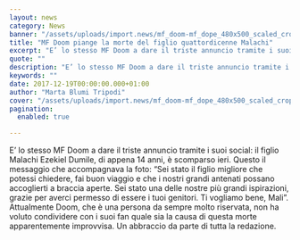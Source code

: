 ```yaml
---
layout: news
category: News
banner: "/assets/uploads/import.news/mf_doom-mf_dope_480x500_scaled_cropp.jpg"
title: "MF Doom piange la morte del figlio quattordicenne Malachi"
excerpt: "E’ lo stesso MF Doom a dare il triste annuncio tramite i suoi social: il figlio Malachi Ezekiel Dumile, di appena 14 anni, è scomparso ieri. Questo il messaggio che accompagnava la foto: “Sei stato il figlio migliore che potessi chiedere, fai buon viaggio e che i nostri grandi antenati possano accoglierti a braccia aperte. [&hellip"
quote: ""
description: "E’ lo stesso MF Doom a dare il triste annuncio tramite i suoi social: il figlio Malachi Ezekiel Dumile, di appena 14 anni, è scomparso ieri. Questo il messaggio che accompagnava la foto: “Sei stato il figlio migliore che potessi chiedere, fai buon viaggio e che i nostri grandi antenati possano accoglierti a braccia aperte. [&hellip"
keywords: ""
date: 2017-12-19T00:00:00.000+01:00
author: "Marta Blumi Tripodi"
cover: "/assets/uploads/import.news/mf_doom-mf_dope_480x500_scaled_cropp.jpg"
pagination:
  enabled: true

---
```


E’ lo stesso MF Doom a dare il triste annuncio tramite i suoi social: il figlio Malachi Ezekiel Dumile, di appena 14 anni, è scomparso ieri. Questo il messaggio che accompagnava la foto: “Sei stato il figlio migliore che potessi chiedere, fai buon viaggio e che i nostri grandi antenati possano accoglierti a braccia aperte. Sei stato una delle nostre più grandi ispirazioni, grazie per averci permesso di essere i tuoi genitori. Ti vogliamo bene, Mali”. Attualmente Doom, che è una persona da sempre molto riservata, non ha voluto condividere con i suoi fan quale sia la causa di questa morte apparentemente improvvisa. Un abbraccio da parte di tutta la redazione.